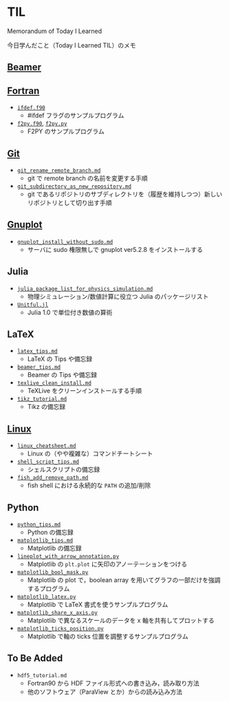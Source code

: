# TIL

Memorandum of Today I Learned

今日学んだこと（Today I Learned TIL）のメモ

## [Beamer](https://github.com/ryo-ARAKI/TIL/blob/master/beamer/)

## [Fortran](https://github.com/ryo-ARAKI/TIL/blob/master/fortran/)

- [`ifdef.f90`](https://github.com/ryo-ARAKI/TIL/blob/master/fortran/ifdef.f90)
  - #ifdef フラグのサンプルプログラム
- [`f2py.f90`](https://github.com/ryo-ARAKI/TIL/blob/master/fortran/f2py.f90), [`f2py.py`](https://github.com/ryo-ARAKI/TIL/blob/master/fortran/f2py.py)
  - F2PY のサンプルプログラム

## [Git](https://github.com/ryo-ARAKI/TIL/blob/master/git/)

- [`git_rename_remote_branch.md`](https://github.com/ryo-ARAKI/TIL/blob/master/git_rename_remote_branch.md)
  - git で remote branch の名前を変更する手順
- [`git_subdirectory_as_new_repository.md`](https://github.com/ryo-ARAKI/TIL/blob/master/git_subdirectory_as_new_repository.md)
  - git であるリポジトリのサブディレクトリを（履歴を維持しつつ）新しいリポジトリとして切り出す手順

## [Gnuplot](https://github.com/ryo-ARAKI/TIL/blob/master/gnuplot/)

- [`gnuplot_install_without_sudo.md`](https://github.com/ryo-ARAKI/TIL/blob/master/gnuplot_install_without_sudo.md)
  - サーバに sudo 権限無しで gnuplot ver5.2.8 をインストールする

## Julia

- [`julia_package_list_for_physics_simulation.md`](https://github.com/ryo-ARAKI/TIL/blob/master/julia_package_list_for_physics_simulation.md)
  - 物理シミュレーション/数値計算に役立つ Julia のパッケージリスト
- [`Unitful.jl`](https://github.com/ryo-ARAKI/TIL/blob/master/Unitful.jl)
  - Julia 1.0 で単位付き数値の算術

## LaTeX

- [`latex_tips.md`](https://github.com/ryo-ARAKI/TIL/blob/master/latex_tips.md)
  - LaTeX の Tips や備忘録
- [`beamer_tips.md`](https://github.com/ryo-ARAKI/TIL/blob/master/beamer_tips.md)
  - Beamer の Tips や備忘録
- [`texlive_clean_install.md`](https://github.com/ryo-ARAKI/TIL/blob/master/texlive_clean_install.md)
  - TeXLive をクリーンインストールする手順
- [`tikz_tutorial.md`](https://github.com/ryo-ARAKI/TIL/blob/master/tikz_tutorial.md)
  - Tikz の備忘録

## [Linux](https://github.com/ryo-ARAKI/TIL/blob/master/linux/)

- [`linux_cheatsheet.md`](https://github.com/ryo-ARAKI/TIL/blob/master/linux_cheatsheet.md)
  - Linux の（やや複雑な）コマンドチートシート
- [`shell_script_tips.md`](https://github.com/ryo-ARAKI/TIL/blob/master/shell_script_tips.md)
  - シェルスクリプトの備忘録
- [`fish_add_remove_path.md`](https://github.com/ryo-ARAKI/TIL/blob/master/fish_add_remove_path.md)
  - fish shell における永続的な `PATH` の追加/削除

## Python

- [`python_tips.md`](https://github.com/ryo-ARAKI/TIL/blob/master/python_tips.md)
  - Python の備忘録
- [`matplotlib_tips.md`](https://github.com/ryo-ARAKI/TIL/blob/master/matplotlib_tips.md)
  - Matplotlib の備忘録
- [`lineplot_with_arrow_annotation.py`](https://github.com/ryo-ARAKI/TIL/blob/master/lineplot_with_arrow_annotation.py)
  - Matplotlib の `plt.plot` に矢印のアノーテーションをつける
- [`matplotlib_bool_mask.py`](https://github.com/ryo-ARAKI/TIL/blob/master/matplotlib_bool_mask.py)
  - Matplotlib の plot で，boolean array を用いてグラフの一部だけを強調するプログラム
- [`matplotlib_latex.py`](https://github.com/ryo-ARAKI/TIL/blob/master/matplotlib_latex.py)
  - Matplotlib で LaTeX 書式を使うサンプルプログラム
- [`matplotlib_share_x_axis.py`](https://github.com/ryo-ARAKI/TIL/blob/master/matplotlib_share_x_axis.py)
  - Matplotlib で異なるスケールのデータを x 軸を共有してプロットする
- [`matplotlib_ticks_position.py`](https://github.com/ryo-ARAKI/TIL/blob/master/matplotlib_ticks_position.py)
  - Matplotlib で軸の ticks 位置を調整するサンプルプログラム

## To Be Added

- `hdf5_tutorial.md`
  - Fortran90 から HDF ファイル形式への書き込み，読み取り方法
  - 他のソフトウェア（ParaView とか）からの読み込み方法
